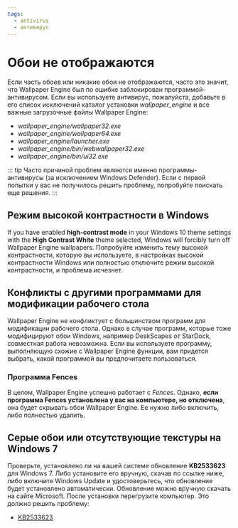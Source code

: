 ```yaml
---
tags:
  - antivirus
  - антивирус
---
```


# Обои не отображаются

Если часть обоев или никакие обои не отображаются, часто это значит, что Wallpaper Engine был по ошибке заблокирован программой-антивирусом. Если вы используете антивирус, пожалуйста, добавьте в его список исключений каталог установки *wallpaper_engine* и все важные загрузочные файлы Wallpaper Engine:

* *wallpaper_engine/wallpaper32.exe*
* *wallpaper_engine/wallpaper64.exe*
* *wallpaper_engine/launcher.exe*
* *wallpaper_engine/bin/webwallpaper32.exe*
* *wallpaper_engine/bin/ui32.exe*

::: tip
Часто причиной проблем являются именно программы-антивирусы (за исключением Windows Defender). Если с первой попытки у вас не получилось решить проблему, попробуйте поискать еще решения.
:::

## Режим высокой контрастности в Windows

If you have enabled **high-contrast mode** in your Windows 10 theme settings with the **High Contrast White** theme selected, Windows will forcibly turn off Wallpaper Engine wallpapers. Попробуйте изменить тему высокой контрастности, которую вы используете, в настройках высокой контрастности Windows или полностью отключите режим высокой контрастности, и проблема исчезнет.

## Конфликты с другими программами для модификации рабочего стола

Wallpaper Engine не конфликтует с большинством программ для модификации рабочего стола. Однако в случае программ, которые тоже модифицируют обои Windows, например DeskScapes от StarDock, совместная работа невозможна. Если вы используете программу, выполняющую схожие с Wallpaper Engine функции, вам придется выбрать, какой программой вы предпочитаете пользоваться.

### Программа Fences

В целом, Wallpaper Engine успешно работает с *Fences*. Однако, **если программа Fences установлена у вас на компьютере, но отключена**, она будет скрывать обои Wallpaper Engine. Ее нужно либо включить, либо полностью удалить.

## Серые обои или отсутствующие текстуры на Windows 7

Проверьте, установлено ли на вашей системе обновление **KB2533623** для Windows 7. Либо установите его вручную, скачав по ссылке ниже, либо включите Windows Update и удостоверьтесь, что обновление будет установлено автоматически. Обновление можно вручную скачать на сайте Microsoft. После установки перегрузите компьютер. Это должно решить проблему:

* [KB2533623](https://support.microsoft.com/ru-ru/help/2533623/microsoft-security-advisory-insecure-library-loading-could-allow-remot)